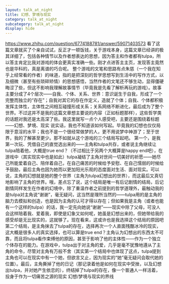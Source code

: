 ```yaml
---
layout: talk_at_night
title: 幻想、梦境与现实
category: talk_at_night
subcategory: talk_at_night
display: hide
---
```


<!-- more -->

https://www.zhihu.com/question/6774188781/answer/59071403573
看了这篇文章就买了个亲自试试，反正才一顿饭钱，关于游戏本身，这篇文章已经讲的极其详细了，包括各种情节以及作者想表达的思想，因为答主和作者都有tulpa，所以答主肯定比我对游戏的体会更真实准确一些。刚才点进答主主页，发现答主竟然也是华科的，真是离谱的巧合呢。
整个游戏的文笔和思路有点朱慈（一个我在知乎上经常看的作者）的味道，指的是把深刻的哲学思想写到生活中的写作方式，以及细微（甚至有些琐碎矫情）的思想感悟，当然作者的文笔还不够生动，显得僵硬晦涩了些，但这不影响我理解故事情节（毕竟我是先看了解析再玩的游戏）。故事主要分成了4个层次——自我、个体、关系、世界：意识诞生于自我，形成了一个完整而独立的“存在”；自我对其它的存在作定义，造就了个体；自我、个体都积极发挥主体性，主体性之间相互碰撞形成关系；关系网络不断进化，最后成为了整个世界。不过这并不是我的这篇文章想主要说的内容（正如标题那样），这些哲学类的话题对我还是太高深了些。我这里就写一点个人感受吧，主要还是围绕着标题——幻想、梦境、现实
说实话，我也不知道该如何写起。毕竟我的幻想也仅仅局限于意淫的水平；我也不是一个很经常做梦的人，更不用说梦中神游了；至于世界，我的了解甚至更少。那不如就从这个游戏的三个结局写起吧。
第一个，是我第一次玩、凭借自己的直觉选出来的——主角和tulpa共存，或者说主角继续让tulpa陪着他，大概是true end？（不过相比于另两个大概算是happy end吧），在游戏中（其实现实中也是如此）tulpa凝结了主角对世间一切美好的祈愿——她尽己所能爱着自己、陪伴着自己，在自己痛苦的时候给予安慰、在自己懦弱的时候给予鼓励，最后主角也因为她而以更加阳光乐观的态度面对生活、面对现实。可以说，主角的幻想就是她的整个世界（主角为tulpa幻想出的世界），而这最后又真切地影响了主角的世界。哦，差点忘了说，这个结局是唯一有后记剧情的结局，后记剧情同样发生在作者的幻境中，除了重温作者之前提到的哲学道理外，最触动我的是tulpa对主角说“谢谢”，毫无疑问，这当然是理所当然的——tulpa用的是主角的脑力去模拟和创造，也是因为主角的认可才得以存在；但如果我是主角（或者也能有一个这样的tulpa）的话，我一定先向她说“谢谢”——现实中除了父母，可没人会这样陪着我、爱着我，即使是幻象又如何呢，她虽是幻想出来的，但她带给我的感受却是无比现实的，这就够了。现在看来，这或许也是我选择这个结局的原因吧
第二个结局，是主角抹去了tulpa的存在，选择再次一个人直面残酷冰冷的现实，这大概是很多人的真实选择，也可以算是true end？主角认为幻想出的东西太不可靠，而且将tulpa看作束缚他的原因，甚至于影响了他的主体性——作为一个独立个体存在的能力。在游戏中，tulpa出于对主角的爱，几乎是毫不犹豫地遵从了主角的命令，尽管对主角有万般不舍（其实第一个结局中也体现了这点，tulpa提到主角也可以在现实中有一个她，但欲言又止，因为现实的“她”毫无疑问会取代她的位置）。最后，主角撕掉了他的日记（那记录着他是如何在现实中受挫，以及幻想出tulpa，并对她产生依恋的），终结掉了tulpa的存在，像一个普通人一样活着，投身于作为一切痛苦之源的现实
幻想/梦境与现实的界线